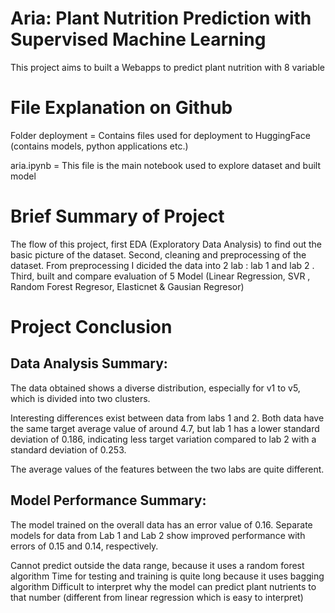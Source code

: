 # Aria: Plant Nutrition Prediction with Supervised Machine Learning
This project aims to built a Webapps to predict plant nutrition with 8 variable

# File Explanation on Github

Folder deployment = Contains files used for deployment to HuggingFace (contains models, python applications etc.)

aria.ipynb = This file is the main notebook used to explore dataset and built model

# Brief Summary of Project
The flow of this project, first EDA (Exploratory Data Analysis) to find out the basic picture of the dataset. Second, cleaning and preprocessing of the dataset. From preprocessing I dicided the data into 2 lab : lab 1 and lab 2 . Third, built and compare evaluation of 5 Model (Linear Regression, SVR ,  Random Forest Regresor, Elasticnet & Gausian Regresor) 

# Project Conclusion

## Data Analysis Summary:

The data obtained shows a diverse distribution, especially for v1 to v5, which is divided into two clusters.

Interesting differences exist between data from labs 1 and 2. Both data have the same target average value of around 4.7, but lab 1 has a lower standard deviation of 0.186, indicating less target variation compared to lab 2 with a standard deviation of 0.253.

The average values of the features between the two labs are quite different.

## Model Performance Summary:

The model trained on the overall data has an error value of 0.16.
Separate models for data from Lab 1 and Lab 2 show improved performance with errors of 0.15 and 0.14, respectively.



Cannot predict outside the data range, because it uses a random forest algorithm
Time for testing and training is quite long because it uses bagging algorithm
Difficult to interpret why the model can predict plant nutrients to that number (different from linear regression which is easy to interpret)

